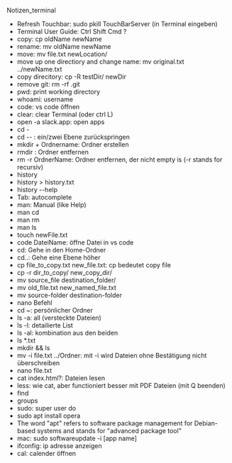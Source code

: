Notizen_terminal
- Refresh Touchbar: 
 sudo pkill TouchBarServer (in Terminal eingeben)
- Terminal User Guide: 
  Ctrl Shift Cmd ?
- copy:
  cp oldName newName
- rename:
  mv oldName newName
- move:
  mv file.txt newLocation/
- move up one directiory and change name:
  mv original.txt ../newName.txt
- copy direcitory:
  cp -R testDir/ newDir
- remove git: 
  rm -rf .git
- pwd: print working directory
- whoami: username
- code: vs code öffnen
- clear: clear Terminal (oder ctrl L)
- open -a slack.app: open apps
- cd -
- cd -- : ein/zwei Ebene zurückspringen
- mkdir + Ordnername: Ordner erstellen
- rmdir : Ordner entfernen
- rm -r OrdnerName: Ordner entfernen, der nicht empty is (-r stands for recursiv)
- history
- history > history.txt
- history --help
- Tab: autocomplete
- man: Manual (like Help)
- man cd
- man rm
- man ls
- touch newFile.txt
- code DateiName: öffne Datei in vs code
- cd: Gehe in den Home-Ordner
- cd..:  Gehe eine Ebene höher
- cp file_to_copy.txt new_file.txt: cp bedeutet copy file
- cp -r dir_to_copy/ new_copy_dir/
- mv source_file destination_folder/
- mv old_file.txt new_named_file.txt
- mv source-folder destination-folder
- nano  Befehl
- cd ~: persönlicher Ordner
- ls -a: all (versteckte Dateien)
- ls -l: detailierte List
- ls -al: kombination aus den beiden
- ls *.txt
- mkdir && ls
- mv -i file.txt ../Ordner: mit -i wird Dateien ohne Bestätigung nicht überschreiben
- nano file.txt
- cat index.html?: Dateien lesen
- less: wie cat, aber functioniert besser mit PDF Dateien (mit Q beenden)
- find
- groups
- sudo: super user do
- sudo apt install opera
- The word "apt" refers to software package management for Debian-based systems and stands for "advanced package tool"
- mac: sudo softwareupdate -i [app name] 
- ifconfig: ip adresse anzeigen
- cal: calender öffnen